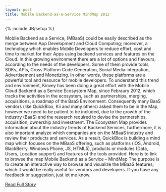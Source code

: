```yaml
---
layout: post
title: Mobile Backend-as-a-Service MindMap 2012
---
```

{% include JB/setup %}<p>  Mobile Backend as a Service, (MBaaS) could be easily described as the merge between App Development and Cloud Computing; moreover, a technology which enables Mobile Developers to reduce effort, cost and time to market for their Apps using backend services and features on the Cloud.  In this growing environment there are a lot of options and flavours, according to the needs of the developers.  Some of them provide tools, SDKs, APIs, Cross Platform Code Generation, Social Media integration, Advertisement and Monetizing.  In other words, these platforms are a powerful tool and resource for mobile developers.  To understand this trend and environment, Kinvey has been doing a great effort with the Mobile Cloud Backend as a Service Ecosystem Map, since Febraury 2012, which tracks the activities in the ecosystem, such as partnerships, merging, acquisitions, a roadmap of the BaaS Environment.  Consequently many BaaS vendors (like QuickBlox, Kii and many others) asked them to be in the Map, however we need to be patient to be included, due to the growth of the industry (BaaS) and the research required to devise the partnerships, acquisition, ownership and investment.  The Ecosystem Map provides information about the industry trends of Backend Services, furthermore, it is also important analyze which companies are on the MBaaS industry and review their products and services.  As a result, QuickBlox is building a mind map which focuses on the MBaaS offering, such as platforms (iOS, Android, BlackBerry, Windows Phone, JS, HTML5), products or modules (Data, Users, Location support) and features of the tools provided.  Here is to link to browse the map
  Mobile Backend as a Service – MindMap
 The purpose is to create an interactive way to browse and visualize the MBaaS features; which it would be really useful for vendors and developers.  If you have any feedback or suggestion, just let me know.<br />
<p><a href="http://quickblox.com/blog/2012/12/mobile-backend-as-a-service-mindmap-2012/">Read Full Story</a></p>
